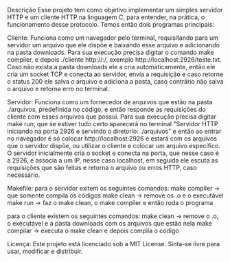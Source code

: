 Descrição
Esse projeto tem como objetivo implementar um simples servidor HTTP e um cliente HTTP na linguagem C, para entender, na prática, o funcionamento desse protocolo. Temos então dois programas principais:

Cliente:
Funciona como um navegador pelo terminal, requisitando para um servidor um arquivo que ele dispõe e baixando esse arquivo e adicionando na pasta downloads.
Para sua execução precisa digitar o comando make compiler, e depois ./cliente http://<host>:<porta>/<arquivo>, exemplo http://localhost:2926/teste.txt. 
Caso não exista a pasta downloads ele a cria automaticamente, então ele cria um socket TCP e conecta ao servidor, envia a requisição e caso retorne o status 200 ele salva o arquivo e adiciona a pasta, caso contrário não salva o arquivo e retorna erro no terminal.

Servidor:
Funciona como um fornecedor de arquivos que estão na pasta ./arquivos, predefinida no código, e então responde as requisições do cliente com esses arquivos que possui.
Para sua execução precisa digitar make run, que se estiver tudo certo aparecerá no terminal "Servidor HTTP iniciando na porta 2926 e servindo o diretorio: ./arquivos" e então ao entrar no navegador é só colocar http://localhost:2926 e estará com os arquivos que o servidor dispõe, ou utilizar o cliente e colocar um arquivo específico. 
O servidor inicialmente cria o socket e conecta na porta, que nesse caso é a 2926, e associa a um IP, nesse caso localhost, em seguida ele escuta as requisições que são feitas e retorna o arquivo ou erros HTTP, caso necessário.

Makefile:
para o servidor exitem os seguintes comandos:
make compiler -> que somente compila os códigos
make clean -> remove os .o e o executável
make run -> faz o make clean, o make compiler e então roda o programa

para o cliente existem os seguintes comandos:
make clean -> remove o .o, o executável e a pasta downloads com os arquivos que estão nela
make compilar -> executa o make clean e depois compila o código

Licença:
Este projeto está licenciado sob a MIT License.
Sinta-se livre para usar, modificar e distribuir.
